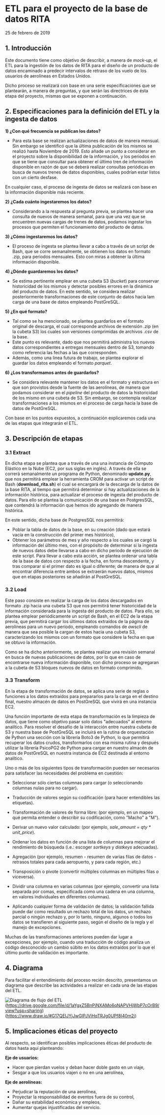 # ETL para el proyecto de la base de datos RITA

25 de febrero de 2019

## 1. Introducción

Este documento tiene como objetivo de describir, a manera de *mock-up*, el ETL para la ingestión de los datos de RITA para el diseño de un producto de datos encaminado a predecir intervalos de retraso de los vuelo de los usuarios de aerolíneas en Estados Unidos.

Dicho proceso se realizará con base en una serie especificaciones que se plantearán, a manera de preguntas, y que serán las directrices de ésta etapa del proyecto, mismas que se exponen a continuación.

## 2. Especificaciones para la definición del ETL y la ingesta de datos

**1) ¿Con qué frecuencia se publican los datos?**
  - Para esta base se realizan actualizaciones de datos de manera mensual. Sin embargo se identificó que la última publicación de los mismos se realizó hasta Noviembre de 2019. Esto añade un punto a considerar en el proyecto sobre la disponibilidad de la información, y los periodos en que se tiene que consultar para obtener el último tren de información disponible en razón de que se deberá realizar consultas periódicas en busca de nuevos trenes de datos disponibles, cuales podrían estar listos con un cierto desfase.

  En cualquier caso, el proceso de ingesta de datos se realizará con base en la información disponible más reciente.

**2) ¿Cada cuánto ingestaremos los datos?**
  - Considerando a la respuesta al pregunta previa, se plantea hacer una consulta de nuevos de manera semanal, para que una vez que se encuentren nuevas cargas de trenes de datos, podamos ingestar los procesos que permiten el funcionamiento del producto de datos.

**3) ¿Cómo ingestaremos los datos?**
  - El proceso de ingesta se plantea llevar a cabo a través de un script de Bash, que se corre semanalmente, se obtienen los datos en formato .zip, para periodos mensuales. Esto con miras a obtener la última información disponible.

**4) ¿Dónde guardaremos los datos?**
  - Se estima pertinente emplear en una cubeta S3 (*bucket*) para conservar historicidad de los mismos y detectar posibles errores en la dinámica del producto de datos. En este sentido, se considera realizar posteriormente transformaciones de este conjunto de datos hacia lam carga de una base de datos empleando PostGreSQL.

**5) ¿En qué formato?**
  -  Tal como se ha mencionado, se plantea guardarlos en el formato original de descarga, el cual corresponde archivos de extensión .zip (en la cubeta S3) los cuales son versiones comprimidas de archivos .csv de la base.
  - Este punto es relevante, dado que nos permitirá administra los nuevos datos correspondientes a entregas mensuales dentro de S3, tomando como referencia las fechas a las que corresponden.
  - Además, como una linea futura de trabajo, se plantea explorar el guardar los datos empleando el formato *parquet*.

**6) ¿Los transformamos antes de guardarlos?**
  - Se considera relevante mantener los datos en el formato y estructura en que son provistos desde la fuente de las aerolíneas, de manera que podamos considerar en el *pipeline* del producto de datos la historicidad de los mismo en una cubeta de S3. Sin embargo, se contempla realizar transformaciones a los mismos en el proceso de carga hacia la base de datos de PostGreSQL.

Con base en los puntos expuestos, a continuación explicaremos cada una de las etapas que integrarán el ETL.

## 3. Descripción de etapas

### 3.1 Extract

En dicha etapa se plantea que a través de una una instancia de Cómputo Elástico en la Nube (EC2, por sus siglas en inglés). A través de ella se correrá  semanalmente un programa de Python, denominado **update.py**, que nos permitirá emplear la herramienta CROM para activar un script de Bash (**download_rita.sh**) el cual se encargará de la descarga de la datos de la base RITA, al tiempo que permitirá determinar si hay actualizaciones de la información histórica, para actualizar el proceso de ingesta del producto de datos. Para ello se plantea la comunicación de una base en PostgresSQL, que contendrá la información que hemos ido agregando de manera histórica.

En este sentido, dicha base de PostgresSQL nos permitirá:

* Poblar la tabla de datos de la base, en su creación (dado que estará vacía en la construcción del primer mes histórico),
* Obtener los parámetros de mes y año respecto a los cuales se cargó la información del último mes, con el propósito de determinar si la ingesta de nuevos datos debe llevarse a cabo en dicho periodo de ejecución de este script. Para llevar a cabo esta acción, se plantea ordenar una tabla de la base de datos con respecto a la fecha, en forma descendente, y tras comparar si el primer dato es igual o diferente; de manera de que al encontrar diferencia entre ambos se extraerán nuevos datos, mismos que en etapas posteriores se añadirán al PostGreSQL.

### 3.2 Load

Este paso consiste en realizar la carga de los datos descargados en formato .zip hacia una cubeta S3 que nos permitirá tener historicidad de la información considerada para la ingesta del producto de datos. Para ello, se plantea emplear periódicamente un script de Bash, en el EC2 de la etapa previa, que permitirá cargar los últimos datos extraídos de la página de aerolíneas para un nuevo periodo, empleando comandos de *awscli*
de manera que sea posible la cargan de estos hacia una cubeta S3, caracterizando los mismos con un formato que considere la fecha en que se obtuvo la información.

Como se ha dicho anteriormente, se plantea realizar una revisión semanal en busca de nuevas publicaciones de datos, por lo que en caso de encontrarse nueva información disponible, con dicho proceso se agregaran a la cubeta de S3 bloques nuevos de datos en formato comprimido.

### 3.3 Transform

En la etapa de transformación de datos, se aplica una serie de reglas o funciones a los datos extraídos para prepararlos para la carga en el destino final, nuestro almacén de datos en PostGreSQL que vivirá en una instancia EC2.

Una función importante de esta etapa de transformación es la limpieza de datos, que tiene como objetivo pasar solo datos "adecuados" al entorno analítico. Para resolver el desafío de la interacción entre nuestra cubeta de S3 y nuestra base de PostGreSQL se incluirá en la rutina de orquestación de Python una sección con la librería Boto3 de Python, lo que permitirá recuperar los datos crudos, transformarlos con esa misma rutina y después utilizar la librería PsicoPG2 de Python para cargar en nuestro almacén de datos de PostGreSQL en nuestra instancia de EC2 destinada al entorno analítico.

Uno o más de los siguientes tipos de transformación pueden ser necesarios para satisfacer las necesidades del problema en cuestión:

* Seleccionar sólo ciertas columnas para cargar (o seleccionando columnas nulas para no cargar).
* Traducción de valores según su codificación (para hacer entendibles las etiquetas).
* Transformación de valores de forma libre: (por ejemplo, en un mapeo qué permita entender o describir su codificación, como "Macho" a "M").
*	Derivar un nuevo valor calculado: (por ejemplo, *sale_amount = qty * unit_price*).
* Ordenar los datos en función de una lista de columnas para mejorar el rendimiento de búsqueda (i.e.: escoger *sortkeys* y *distkeys* adecuadas).
* Agregación (por ejemplo, resumen - resumen de varias filas de datos - retrasos totales para cada aeropuerto, y para cada región, etc.)
* Transposición o pivote (convertir múltiples columnas en múltiples filas o viceversa).
* Dividir una columna en varias columnas (por ejemplo, convertir una lista separada por comas, especificada como una cadena en una columna, en valores individuales en diferentes columnas).

*  Aplicando cualquier forma de validación de datos; la validación fallida puede dar como resultado un rechazo total de los datos, un rechazo parcial o ningún rechazo y, por lo tanto, ninguno, algunos o todos los datos se transfieren al siguiente paso, según el diseño de la regla y el manejo de excepciones.

 Muchas de las transformaciones anteriores pueden dar lugar a excepciones, por ejemplo, cuando una traducción de código analiza un código desconocido un cambio súbito en los datos extraídos por lo que el último punto de validación es importante.

## 4. Diagrama

Para facilitar el entendimiento del proceso recién descrito, presentamos un diagrama que describe las actividades a realizar en cada una de las etapas del ETL.

![Diagrama de flujo del ETL](images/etl3.png?raw=true "Title")
(https://drive.google.com/file/d/1aYgxZ5BnPjNXAMo6qNAPVHjWbP7cOrB9/view?usp=sharing)
(https://www.draw.io/#G17QEIJYjJwGIPJViHqTRJg0UPf8I40m2j)

## 5. Implicaciones éticas del proyecto

Al respecto, se identifican posibles implicaciones éticas del producto de datos hasta aquí planteando:

**Eje de usuarios:**

* Hacer que pierdan vuelos y deban hacer doble gasto en un viaje,
* Sesgar a que los usuarios viajen o no en una aerolínea,

**Eje de aerolíneas:**

* Perjudicar la reputación  de una aerolínea,
* Proyectar la responsabilidad de eventos fuera de su control,
* Dañar su estabilidad económica y empleos,
* Aumentar quejas injustificadas del servicio.
